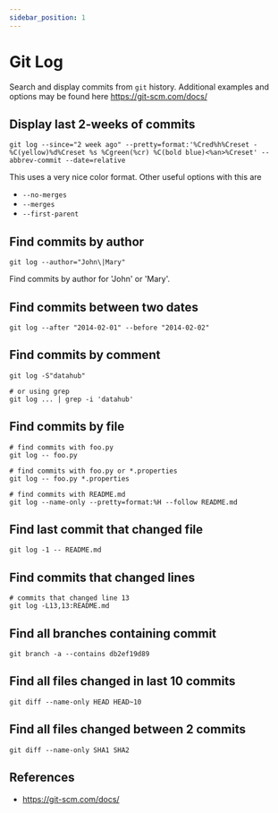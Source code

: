 ```yaml
---
sidebar_position: 1
---
```


# Git Log
Search and display commits from `git` history.
Additional examples and options may be found here https://git-scm.com/docs/

## Display last 2-weeks of commits
```shell
git log --since="2 week ago" --pretty=format:'%Cred%h%Creset -%C(yellow)%d%Creset %s %Cgreen(%cr) %C(bold blue)<%an>%Creset' --abbrev-commit --date=relative
```
This uses a very nice color format.
Other useful options with this are
- `--no-merges`
- `--merges`
- `--first-parent`

## Find commits by author
```shell
git log --author="John\|Mary"
```
Find commits by author for 'John' or 'Mary'.

## Find commits between two dates
```shell
git log --after "2014-02-01" --before "2014-02-02"
```
## Find commits by comment
```shell
git log -S"datahub"

# or using grep
git log ... | grep -i 'datahub'
```
## Find commits by file
```shell
# find commits with foo.py
git log -- foo.py

# find commits with foo.py or *.properties
git log -- foo.py *.properties

# find commits with README.md
git log --name-only --pretty=format:%H --follow README.md
```
## Find last commit that changed file
```shell
git log -1 -- README.md
```
## Find commits that changed lines
```shell
# commits that changed line 13
git log -L13,13:README.md
```
## Find all branches containing commit
```shell
git branch -a --contains db2ef19d89
```
## Find all files changed in last 10 commits
```shell
git diff --name-only HEAD HEAD~10
```
## Find all files changed between 2 commits
```shell
git diff --name-only SHA1 SHA2
```

## References
- https://git-scm.com/docs/
